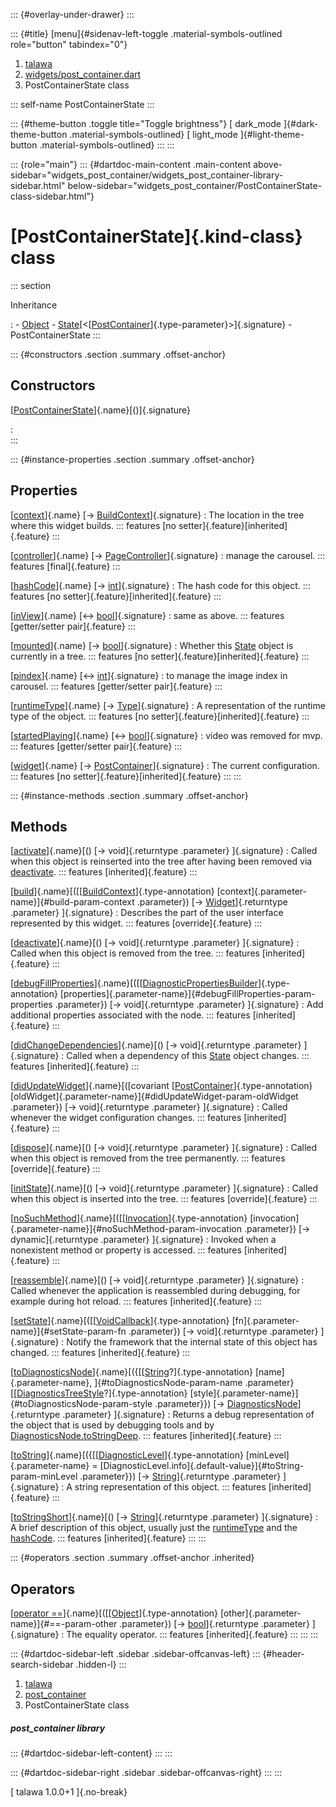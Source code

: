 ::: {#overlay-under-drawer}
:::

::: {#title}
[menu]{#sidenav-left-toggle .material-symbols-outlined role="button"
tabindex="0"}

1.  [talawa](../index.html)
2.  [widgets/post_container.dart](../widgets_post_container/)
3.  PostContainerState class

::: self-name
PostContainerState
:::

::: {#theme-button .toggle title="Toggle brightness"}
[ dark_mode ]{#dark-theme-button .material-symbols-outlined} [
light_mode ]{#light-theme-button .material-symbols-outlined}
:::
:::

::: {role="main"}
::: {#dartdoc-main-content .main-content above-sidebar="widgets_post_container/widgets_post_container-library-sidebar.html" below-sidebar="widgets_post_container/PostContainerState-class-sidebar.html"}
<div>

# [PostContainerState]{.kind-class} class

</div>

::: section

Inheritance

:   -   [Object](https://api.flutter.dev/flutter/dart-core/Object-class.html)
    -   [State](https://api.flutter.dev/flutter/widgets/State-class.html)[\<[[PostContainer](../widgets_post_container/PostContainer-class.html)]{.type-parameter}\>]{.signature}
    -   PostContainerState
:::

::: {#constructors .section .summary .offset-anchor}
## Constructors

[[PostContainerState](../widgets_post_container/PostContainerState/PostContainerState.html)]{.name}[()]{.signature}

:   
:::

::: {#instance-properties .section .summary .offset-anchor}
## Properties

[[context](https://api.flutter.dev/flutter/widgets/State/context.html)]{.name} [→ [BuildContext](https://api.flutter.dev/flutter/widgets/BuildContext-class.html)]{.signature}
:   The location in the tree where this widget builds.
    ::: features
    [no setter]{.feature}[inherited]{.feature}
    :::

[[controller](../widgets_post_container/PostContainerState/controller.html)]{.name} [→ [PageController](https://api.flutter.dev/flutter/widgets/PageController-class.html)]{.signature}
:   manage the carousel.
    ::: features
    [final]{.feature}
    :::

[[hashCode](https://api.flutter.dev/flutter/dart-core/Object/hashCode.html)]{.name} [→ [int](https://api.flutter.dev/flutter/dart-core/int-class.html)]{.signature}
:   The hash code for this object.
    ::: features
    [no setter]{.feature}[inherited]{.feature}
    :::

[[inView](../widgets_post_container/PostContainerState/inView.html)]{.name} [↔ [bool](https://api.flutter.dev/flutter/dart-core/bool-class.html)]{.signature}
:   same as above.
    ::: features
    [getter/setter pair]{.feature}
    :::

[[mounted](https://api.flutter.dev/flutter/widgets/State/mounted.html)]{.name} [→ [bool](https://api.flutter.dev/flutter/dart-core/bool-class.html)]{.signature}
:   Whether this
    [State](https://api.flutter.dev/flutter/widgets/State-class.html)
    object is currently in a tree.
    ::: features
    [no setter]{.feature}[inherited]{.feature}
    :::

[[pindex](../widgets_post_container/PostContainerState/pindex.html)]{.name} [↔ [int](https://api.flutter.dev/flutter/dart-core/int-class.html)]{.signature}
:   to manage the image index in carousel.
    ::: features
    [getter/setter pair]{.feature}
    :::

[[runtimeType](https://api.flutter.dev/flutter/dart-core/Object/runtimeType.html)]{.name} [→ [Type](https://api.flutter.dev/flutter/dart-core/Type-class.html)]{.signature}
:   A representation of the runtime type of the object.
    ::: features
    [no setter]{.feature}[inherited]{.feature}
    :::

[[startedPlaying](../widgets_post_container/PostContainerState/startedPlaying.html)]{.name} [↔ [bool](https://api.flutter.dev/flutter/dart-core/bool-class.html)]{.signature}
:   video was removed for mvp.
    ::: features
    [getter/setter pair]{.feature}
    :::

[[widget](https://api.flutter.dev/flutter/widgets/State/widget.html)]{.name} [→ [PostContainer](../widgets_post_container/PostContainer-class.html)]{.signature}
:   The current configuration.
    ::: features
    [no setter]{.feature}[inherited]{.feature}
    :::
:::

::: {#instance-methods .section .summary .offset-anchor}
## Methods

[[activate](https://api.flutter.dev/flutter/widgets/State/activate.html)]{.name}[() [→ void]{.returntype .parameter} ]{.signature}
:   Called when this object is reinserted into the tree after having
    been removed via
    [deactivate](https://api.flutter.dev/flutter/widgets/State/deactivate.html).
    ::: features
    [inherited]{.feature}
    :::

[[build](../widgets_post_container/PostContainerState/build.html)]{.name}[([[[BuildContext](https://api.flutter.dev/flutter/widgets/BuildContext-class.html)]{.type-annotation} [context]{.parameter-name}]{#build-param-context .parameter}) [→ [Widget](https://api.flutter.dev/flutter/widgets/Widget-class.html)]{.returntype .parameter} ]{.signature}
:   Describes the part of the user interface represented by this widget.
    ::: features
    [override]{.feature}
    :::

[[deactivate](https://api.flutter.dev/flutter/widgets/State/deactivate.html)]{.name}[() [→ void]{.returntype .parameter} ]{.signature}
:   Called when this object is removed from the tree.
    ::: features
    [inherited]{.feature}
    :::

[[debugFillProperties](https://api.flutter.dev/flutter/widgets/State/debugFillProperties.html)]{.name}[([[[DiagnosticPropertiesBuilder](https://api.flutter.dev/flutter/foundation/DiagnosticPropertiesBuilder-class.html)]{.type-annotation} [properties]{.parameter-name}]{#debugFillProperties-param-properties .parameter}) [→ void]{.returntype .parameter} ]{.signature}
:   Add additional properties associated with the node.
    ::: features
    [inherited]{.feature}
    :::

[[didChangeDependencies](https://api.flutter.dev/flutter/widgets/State/didChangeDependencies.html)]{.name}[() [→ void]{.returntype .parameter} ]{.signature}
:   Called when a dependency of this
    [State](https://api.flutter.dev/flutter/widgets/State-class.html)
    object changes.
    ::: features
    [inherited]{.feature}
    :::

[[didUpdateWidget](https://api.flutter.dev/flutter/widgets/State/didUpdateWidget.html)]{.name}[([covariant [[PostContainer](../widgets_post_container/PostContainer-class.html)]{.type-annotation} [oldWidget]{.parameter-name}]{#didUpdateWidget-param-oldWidget .parameter}) [→ void]{.returntype .parameter} ]{.signature}
:   Called whenever the widget configuration changes.
    ::: features
    [inherited]{.feature}
    :::

[[dispose](../widgets_post_container/PostContainerState/dispose.html)]{.name}[() [→ void]{.returntype .parameter} ]{.signature}
:   Called when this object is removed from the tree permanently.
    ::: features
    [override]{.feature}
    :::

[[initState](../widgets_post_container/PostContainerState/initState.html)]{.name}[() [→ void]{.returntype .parameter} ]{.signature}
:   Called when this object is inserted into the tree.
    ::: features
    [override]{.feature}
    :::

[[noSuchMethod](https://api.flutter.dev/flutter/dart-core/Object/noSuchMethod.html)]{.name}[([[[Invocation](https://api.flutter.dev/flutter/dart-core/Invocation-class.html)]{.type-annotation} [invocation]{.parameter-name}]{#noSuchMethod-param-invocation .parameter}) [→ dynamic]{.returntype .parameter} ]{.signature}
:   Invoked when a nonexistent method or property is accessed.
    ::: features
    [inherited]{.feature}
    :::

[[reassemble](https://api.flutter.dev/flutter/widgets/State/reassemble.html)]{.name}[() [→ void]{.returntype .parameter} ]{.signature}
:   Called whenever the application is reassembled during debugging, for
    example during hot reload.
    ::: features
    [inherited]{.feature}
    :::

[[setState](https://api.flutter.dev/flutter/widgets/State/setState.html)]{.name}[([[[VoidCallback](https://api.flutter.dev/flutter/dart-ui/VoidCallback.html)]{.type-annotation} [fn]{.parameter-name}]{#setState-param-fn .parameter}) [→ void]{.returntype .parameter} ]{.signature}
:   Notify the framework that the internal state of this object has
    changed.
    ::: features
    [inherited]{.feature}
    :::

[[toDiagnosticsNode](https://api.flutter.dev/flutter/foundation/Diagnosticable/toDiagnosticsNode.html)]{.name}[({[[[String](https://api.flutter.dev/flutter/dart-core/String-class.html)?]{.type-annotation} [name]{.parameter-name}, ]{#toDiagnosticsNode-param-name .parameter}[[[DiagnosticsTreeStyle](https://api.flutter.dev/flutter/foundation/DiagnosticsTreeStyle.html)?]{.type-annotation} [style]{.parameter-name}]{#toDiagnosticsNode-param-style .parameter}}) [→ [DiagnosticsNode](https://api.flutter.dev/flutter/foundation/DiagnosticsNode-class.html)]{.returntype .parameter} ]{.signature}
:   Returns a debug representation of the object that is used by
    debugging tools and by
    [DiagnosticsNode.toStringDeep](https://api.flutter.dev/flutter/foundation/DiagnosticsNode/toStringDeep.html).
    ::: features
    [inherited]{.feature}
    :::

[[toString](https://api.flutter.dev/flutter/foundation/Diagnosticable/toString.html)]{.name}[({[[[DiagnosticLevel](https://api.flutter.dev/flutter/foundation/DiagnosticLevel.html)]{.type-annotation} [minLevel]{.parameter-name} = [DiagnosticLevel.info]{.default-value}]{#toString-param-minLevel .parameter}}) [→ [String](https://api.flutter.dev/flutter/dart-core/String-class.html)]{.returntype .parameter} ]{.signature}
:   A string representation of this object.
    ::: features
    [inherited]{.feature}
    :::

[[toStringShort](https://api.flutter.dev/flutter/foundation/Diagnosticable/toStringShort.html)]{.name}[() [→ [String](https://api.flutter.dev/flutter/dart-core/String-class.html)]{.returntype .parameter} ]{.signature}
:   A brief description of this object, usually just the
    [runtimeType](https://api.flutter.dev/flutter/dart-core/Object/runtimeType.html)
    and the
    [hashCode](https://api.flutter.dev/flutter/dart-core/Object/hashCode.html).
    ::: features
    [inherited]{.feature}
    :::
:::

::: {#operators .section .summary .offset-anchor .inherited}
## Operators

[[operator ==](https://api.flutter.dev/flutter/dart-core/Object/operator_equals.html)]{.name}[([[[Object](https://api.flutter.dev/flutter/dart-core/Object-class.html)]{.type-annotation} [other]{.parameter-name}]{#==-param-other .parameter}) [→ [bool](https://api.flutter.dev/flutter/dart-core/bool-class.html)]{.returntype .parameter} ]{.signature}
:   The equality operator.
    ::: features
    [inherited]{.feature}
    :::
:::
:::

::: {#dartdoc-sidebar-left .sidebar .sidebar-offcanvas-left}
::: {#header-search-sidebar .hidden-l}
:::

1.  [talawa](../index.html)
2.  [post_container](../widgets_post_container/)
3.  PostContainerState class

##### post_container library

::: {#dartdoc-sidebar-left-content}
:::
:::

::: {#dartdoc-sidebar-right .sidebar .sidebar-offcanvas-right}
:::
:::

[ talawa 1.0.0+1 ]{.no-break}
